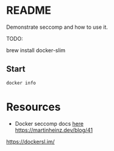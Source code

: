 # README
Demonstrate seccomp and how to use it.

TODO: 

brew install docker-slim

## Start
```sh
docker info 
```

# Resources 
* Docker seccomp docs [here](https://docs.docker.com/engine/security/seccomp/)  
https://martinheinz.dev/blog/41

https://dockersl.im/

